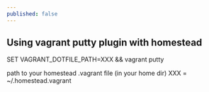 ```yaml
---
published: false
---
```


## Using vagrant putty plugin with homestead

SET VAGRANT_DOTFILE_PATH=XXX && vagrant putty

path to your homestead .vagrant file (in your home dir)
XXX = ~/.homestead\.vagrant
